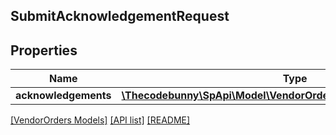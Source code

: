 ## SubmitAcknowledgementRequest

## Properties

Name | Type | Description | Notes
------------ | ------------- | ------------- | -------------
**acknowledgements** | [**\Thecodebunny\SpApi\Model\VendorOrders\OrderAcknowledgement[]**](OrderAcknowledgement.md) |  | [optional]

[[VendorOrders Models]](../) [[API list]](../../Api) [[README]](../../../README.md)
